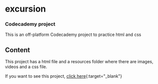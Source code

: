 # excursion
### Codecademy project
This is an off-platform Codecademy project to practice html and css

## Content
This project has a html file and a resources folder where there are images, videos and a css file.

If you want to see this project, [click here](https://victoriamd.github.io/excursion/){:target="_blank"}

